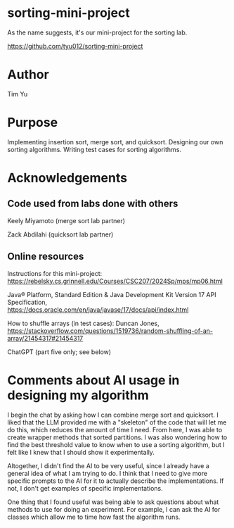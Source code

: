 # sorting-mini-project
As the name suggests, it's our mini-project for the sorting lab.

https://github.com/tyu012/sorting-mini-project

# Author
Tim Yu

# Purpose
Implementing insertion sort, merge sort, and quicksort.
Designing our own sorting algorithms.
Writing test cases for sorting algorithms.

# Acknowledgements

## Code used from labs done with others

Keely Miyamoto (merge sort lab partner)

Zack Abdilahi (quicksort lab partner)

## Online resources

Instructions for this mini-project:
https://rebelsky.cs.grinnell.edu/Courses/CSC207/2024Sp/mps/mp06.html

Java® Platform, Standard Edition & Java Development Kit
Version 17 API Specification,
https://docs.oracle.com/en/java/javase/17/docs/api/index.html

How to shuffle arrays (in test cases): Duncan Jones,
https://stackoverflow.com/questions/1519736/random-shuffling-of-an-array/21454317#21454317

ChatGPT (part five only; see below)

# Comments about AI usage in designing my algorithm
I begin the chat by asking how I can combine merge sort and quicksort.
I liked that the LLM provided me with a "skeleton" of the code that will let me do this,
which reduces the amount of time I need.
From here, I was able to create wrapper methods that sorted partitions.
I was also wondering how to find the best threshold value to know when to use a sorting algorithm,
but I felt like I knew that I should show it experimentally.
 
Altogether, I didn't find the AI to be very useful, since I already have a general idea of what
I am trying to do.
I think that I need to give more specific prompts to the AI for it to actually describe the
implementations. If not, I don't get examples of specific implementations.
 
One thing that I found useful was being able to ask questions about what methods to use for
doing an experiment.
For example, I can ask the AI for classes which allow me to time how fast the algorithm runs.